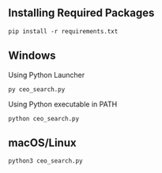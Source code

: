 ## Installing Required Packages

```
pip install -r requirements.txt
```

## Windows

Using Python Launcher

```
py ceo_search.py
```

Using Python executable in PATH

```
python ceo_search.py
```

## macOS/Linux

```
python3 ceo_search.py
```
